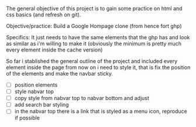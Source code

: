 The general objective of this project is to gain some practice on html and css basics (and refresh on git).

Objective/practice: Build a Google Hompage clone (from hence fort ghp)

Specifics: It just needs to have the same elements that the ghp has and look as similar as i'm willing to make it (obviously the minimum is pretty much every element inside the cache version)

So far i stablished the general outline of the project and included every element inside the page from now on i need to style it, that is fix the position of the elements and make the navbar sticky.

- [ ] position elements
- [ ] style nabvar top
- [ ] copy style from nabvar top to nabvar bottom and adjust
- [ ] add search bar styling
- [ ] in the nabvar top there is a link that is styled as a menu icon, reproduce if possible